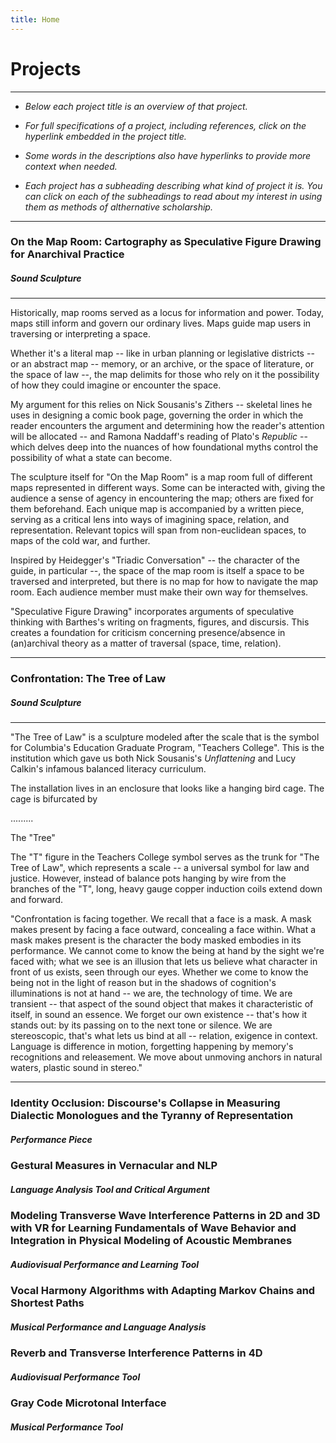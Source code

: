 ```yaml
---
title: Home
---
```


# Projects

  

***

- *Below each project title is an overview of that project.* 

- *For full specifications of a project, including references, click on the hyperlink embedded in the project title.*

- *Some words in the descriptions also have hyperlinks to provide more context when needed.*

- *Each project has a subheading describing what kind of project it is. You can click on each of the subheadings to read about my interest in using them as methods of althernative scholarship.*

***

  

  

### On the Map Room: Cartography as Speculative Figure Drawing for Anarchival Practice 

##### *Sound Sculpture*

***

Historically, map rooms served as a locus for information and power. Today, maps still inform and govern our ordinary lives. Maps guide map users in traversing or interpreting a space. 

  

Whether it's a literal map -- like in urban planning or legislative districts -- or an abstract map -- memory, or an archive, or the space of literature, or the space of law --, the map delimits for those who rely on it the possibility of how they could imagine or encounter the space. 

  

My argument for this relies on Nick Sousanis's Zithers -- skeletal lines he uses in designing a comic book page, governing the order in which the reader encounters the argument and determining how the reader's attention will be allocated -- and Ramona Naddaff's reading of Plato's *Republic* -- which delves deep into the nuances of how foundational myths control the possibility of what a state can become.

  

  

The sculpture itself for "On the Map Room" is a map room full of different maps represented in different ways. Some can be interacted with, giving the audience a sense of agency in encountering the map; others are fixed for them beforehand. Each unique map is accompanied by a written piece, serving as a critical lens into ways of imagining space, relation, and representation. Relevant topics will span from non-euclidean spaces, to maps of the cold war, and further.

  

Inspired by Heidegger's "Triadic Conversation" -- the character of the guide, in particular --, the space of the map room is itself a space to be traversed and interpreted, but there is no map for how to navigate the map room. Each audience member must make their own way for themselves.

  

"Speculative Figure Drawing" incorporates arguments of speculative thinking with Barthes's writing on fragments, figures, and discursis. This creates a foundation for criticism concerning presence/absence in (an)archival theory as a matter of traversal (space, time, relation). 

***

  

### Confrontation: The Tree of Law 

##### *Sound Sculpture*

***

"The Tree of Law" is a sculpture modeled after the scale that is the symbol for Columbia's Education Graduate Program, "Teachers College". This is the institution which gave us both Nick Sousanis's *Unflattening* and Lucy Calkin's infamous balanced literacy curriculum. 

  

The installation lives in an enclosure that looks like a hanging bird cage. The cage is bifurcated by 

  

.........

  

The "Tree" 

  

The "T" figure in the Teachers College symbol serves as the trunk for "The Tree of Law", which represents a scale -- a universal symbol for law and justice. However, instead of balance pots hanging by wire from the branches of the "T", long, heavy gauge copper induction coils extend down and forward. 

  

"Confrontation is facing together. We recall that a face is a mask. A mask makes present by facing a face outward, concealing a face within. What a mask makes present is the character the body masked embodies in its performance. We cannot come to know the being at hand by the sight we're faced with; what we see is an illusion that lets us believe what character in front of us exists, seen through our eyes. Whether we come to know the being not in the light of reason but in the shadows of cognition's illuminations is not at hand -- we are, the technology of time. We are transient -- that aspect of the sound object that makes it characteristic of itself, in sound an essence. We forget our own existence -- that's how it stands out: by its passing on to the next tone or silence. We are stereoscopic, that's what lets us bind at all -- relation, exigence in context. Language is difference in motion, forgetting happening by memory's recognitions and releasement. We move about unmoving anchors in natural waters, plastic sound in stereo."

***

  

  

  

### Identity Occlusion: Discourse's Collapse in Measuring Dialectic Monologues and the Tyranny of Representation 

##### *Performance Piece*

  

  

  

  

  

  

  

### Gestural Measures in Vernacular and NLP 

##### *Language Analysis Tool and Critical Argument*

  

  

  

  

### Modeling Transverse Wave Interference Patterns in 2D and 3D with VR for Learning Fundamentals of Wave Behavior and Integration in Physical Modeling of Acoustic Membranes 

##### *Audiovisual Performance and Learning Tool*

  

  

  

  

### Vocal Harmony Algorithms with Adapting Markov Chains and Shortest Paths 

##### *Musical Performance and Language Analysis*

  

  

  

  

### Reverb and Transverse Interference Patterns in 4D 

##### *Audiovisual Performance Tool*

  

  

  

  

### Gray Code Microtonal Interface 

##### *Musical Performance Tool*